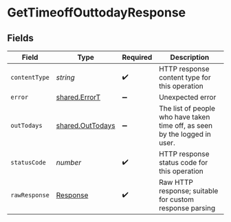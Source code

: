 # GetTimeoffOuttodayResponse


## Fields

| Field                                                                      | Type                                                                       | Required                                                                   | Description                                                                |
| -------------------------------------------------------------------------- | -------------------------------------------------------------------------- | -------------------------------------------------------------------------- | -------------------------------------------------------------------------- |
| `contentType`                                                              | *string*                                                                   | :heavy_check_mark:                                                         | HTTP response content type for this operation                              |
| `error`                                                                    | [shared.ErrorT](../../../sdk/models/shared/errort.md)                      | :heavy_minus_sign:                                                         | Unexpected error                                                           |
| `outTodays`                                                                | [shared.OutTodays](../../../sdk/models/shared/outtodays.md)                | :heavy_minus_sign:                                                         | The list of people who have taken time off, as seen by the logged in user. |
| `statusCode`                                                               | *number*                                                                   | :heavy_check_mark:                                                         | HTTP response status code for this operation                               |
| `rawResponse`                                                              | [Response](https://developer.mozilla.org/en-US/docs/Web/API/Response)      | :heavy_check_mark:                                                         | Raw HTTP response; suitable for custom response parsing                    |